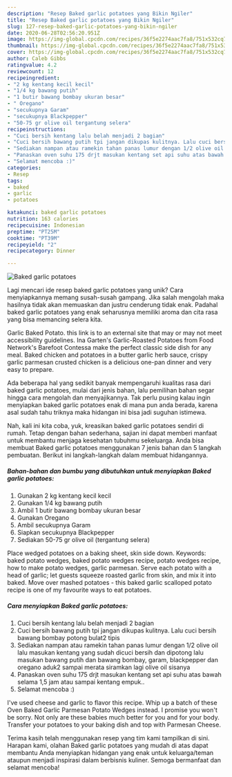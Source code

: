 ```yaml
---
description: "Resep Baked garlic potatoes yang Bikin Ngiler"
title: "Resep Baked garlic potatoes yang Bikin Ngiler"
slug: 127-resep-baked-garlic-potatoes-yang-bikin-ngiler
date: 2020-06-28T02:56:20.951Z
image: https://img-global.cpcdn.com/recipes/36f5e2274aac7fa8/751x532cq70/baked-garlic-potatoes-foto-resep-utama.jpg
thumbnail: https://img-global.cpcdn.com/recipes/36f5e2274aac7fa8/751x532cq70/baked-garlic-potatoes-foto-resep-utama.jpg
cover: https://img-global.cpcdn.com/recipes/36f5e2274aac7fa8/751x532cq70/baked-garlic-potatoes-foto-resep-utama.jpg
author: Caleb Gibbs
ratingvalue: 4.2
reviewcount: 12
recipeingredient:
- "2 kg kentang kecil kecil"
- "1/4 kg bawang putih"
- "1 butir bawang bombay ukuran besar"
- " Oregano"
- "secukupnya Garam"
- "secukupnya Blackpepper"
- "50-75 gr olive oil tergantung selera"
recipeinstructions:
- "Cuci bersih kentang lalu belah menjadi 2 bagian"
- "Cuci bersih bawang putih tpi jangan dikupas kulitnya. Lalu cuci bersih bawang bombay potong bulat2 tipis"
- "Sediakan nampan atau ramekin tahan panas lumur dengan 1/2 olive oil lalu masukan kentang yang sudah dicuci bersih dan dipotong lalu masukan bawang putih dan bawang bombay, garam, blackpepper dan oregano aduk2 sampai merata siramkan lagi olive oil sisanya"
- "Panaskan oven suhu 175 drjt masukan kentang set api suhu atas bawah selama 1,5 jam atau sampai kentang empuk.."
- "Selamat mencoba :)"
categories:
- Resep
tags:
- baked
- garlic
- potatoes

katakunci: baked garlic potatoes 
nutrition: 163 calories
recipecuisine: Indonesian
preptime: "PT25M"
cooktime: "PT39M"
recipeyield: "2"
recipecategory: Dinner

---
```



![Baked garlic potatoes](https://img-global.cpcdn.com/recipes/36f5e2274aac7fa8/751x532cq70/baked-garlic-potatoes-foto-resep-utama.jpg)

Lagi mencari ide resep baked garlic potatoes yang unik? Cara menyiapkannya memang susah-susah gampang. Jika salah mengolah maka hasilnya tidak akan memuaskan dan justru cenderung tidak enak. Padahal baked garlic potatoes yang enak seharusnya memiliki aroma dan cita rasa yang bisa memancing selera kita.

Garlic Baked Potato. this link is to an external site that may or may not meet accessibility guidelines. Ina Garten&#39;s Garlic-Roasted Potatoes from Food Network&#39;s Barefoot Contessa make the perfect classic side dish for any meal. Baked chicken and potatoes in a butter garlic herb sauce, crispy garlic parmesan crusted chicken is a delicious one-pan dinner and very easy to prepare.

Ada beberapa hal yang sedikit banyak mempengaruhi kualitas rasa dari baked garlic potatoes, mulai dari jenis bahan, lalu pemilihan bahan segar hingga cara mengolah dan menyajikannya. Tak perlu pusing kalau ingin menyiapkan baked garlic potatoes enak di mana pun anda berada, karena asal sudah tahu triknya maka hidangan ini bisa jadi suguhan istimewa.


Nah, kali ini kita coba, yuk, kreasikan baked garlic potatoes sendiri di rumah. Tetap dengan bahan sederhana, sajian ini dapat memberi manfaat untuk membantu menjaga kesehatan tubuhmu sekeluarga. Anda bisa membuat Baked garlic potatoes menggunakan 7 jenis bahan dan 5 langkah pembuatan. Berikut ini langkah-langkah dalam membuat hidangannya.

<!--inarticleads1-->

##### Bahan-bahan dan bumbu yang dibutuhkan untuk menyiapkan Baked garlic potatoes:

1. Gunakan 2 kg kentang kecil kecil
1. Gunakan 1/4 kg bawang putih
1. Ambil 1 butir bawang bombay ukuran besar
1. Gunakan  Oregano
1. Ambil secukupnya Garam
1. Siapkan secukupnya Blackpepper
1. Sediakan 50-75 gr olive oil (tergantung selera)


Place wedged potatoes on a baking sheet, skin side down. Keywords: baked potato wedges, baked potato wedges recipe, potato wedges recipe, how to make potato wedges, garlic parmesan. Serve each potato with a head of garlic; let guests squeeze roasted garlic from skin, and mix it into baked. Move over mashed potatoes - this baked garlic scalloped potato recipe is one of my favourite ways to eat potatoes. 

<!--inarticleads2-->

##### Cara menyiapkan Baked garlic potatoes:

1. Cuci bersih kentang lalu belah menjadi 2 bagian
1. Cuci bersih bawang putih tpi jangan dikupas kulitnya. Lalu cuci bersih bawang bombay potong bulat2 tipis
1. Sediakan nampan atau ramekin tahan panas lumur dengan 1/2 olive oil lalu masukan kentang yang sudah dicuci bersih dan dipotong lalu masukan bawang putih dan bawang bombay, garam, blackpepper dan oregano aduk2 sampai merata siramkan lagi olive oil sisanya
1. Panaskan oven suhu 175 drjt masukan kentang set api suhu atas bawah selama 1,5 jam atau sampai kentang empuk..
1. Selamat mencoba :)


I&#39;ve used cheese and garlic to flavor this recipe. Whip up a batch of these Oven Baked Garlic Parmesan Potato Wedges instead. I promise you won&#39;t be sorry. Not only are these babies much better for you and for your body. Transfer your potatoes to your baking dish and top with Parmesan Cheese. 

Terima kasih telah menggunakan resep yang tim kami tampilkan di sini. Harapan kami, olahan Baked garlic potatoes yang mudah di atas dapat membantu Anda menyiapkan hidangan yang enak untuk keluarga/teman ataupun menjadi inspirasi dalam berbisnis kuliner. Semoga bermanfaat dan selamat mencoba!
